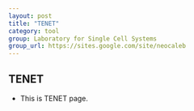```yaml
---
layout: post
title: "TENET"
category: tool
group: Laboratory for Single Cell Systems
group_url: https://sites.google.com/site/neocaleb
---
```


## TENET

- This is TENET page.
